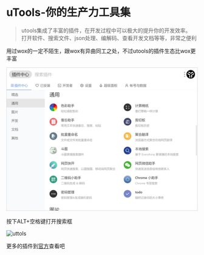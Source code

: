 # uTools-你的生产力工具集
>utools集成了丰富的插件，在开发过程中可以极大的提升你的开发效率。
>打开软件、搜索文件、json处理、编解码、查看开发文档等等，非常之便利

用过wox的一定不陌生，跟wox有异曲同工之处，不过utools的插件生态比wox更丰富

![utools](../images/utools-plugins.png)

按下ALT+空格键打开搜索框

![uttols](../images/utools.gif)

更多的插件到[官方](https://u.tools/)查看吧